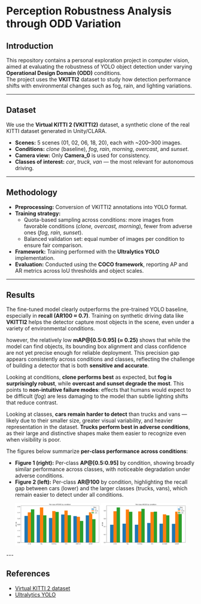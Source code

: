 # Perception Robustness Analysis through ODD Variation

## Introduction  
This repository contains a personal exploration project in computer vision, aimed at evaluating the robustness of YOLO object detection under varying **Operational Design Domain (ODD)** conditions.  
The project uses the **VKITTI2** dataset to study how detection performance shifts with environmental changes such as fog, rain, and lighting variations.  

---

## Dataset  
We use the **Virtual KITTI 2 (VKITTI2)** dataset, a synthetic clone of the real KITTI dataset generated in Unity/CLARA.  

- **Scenes:** 5 scenes (01, 02, 06, 18, 20), each with ~200–300 images.  
- **Conditions:** *clone* (baseline), *fog*, *rain*, *morning*, *overcast*, and *sunset*.  
- **Camera view:** Only **Camera_0** is used for consistency.  
- **Classes of interest:** *car*, *truck*, *van* — the most relevant for autonomous driving.  

---

## Methodology  
- **Preprocessing:** Conversion of VKITTI2 annotations into YOLO format.  
- **Training strategy:**  
  - Quota-based sampling across conditions: more images from favorable conditions (*clone, overcast, morning*), fewer from adverse ones (*fog, rain, sunset*).  
  - Balanced validation set: equal number of images per condition to ensure fair comparison.  
- **Framework:** Training performed with the **Ultralytics YOLO** implementation.  
- **Evaluation:** Conducted using the **COCO framework**, reporting AP and AR metrics across IoU thresholds and object scales.  

---

## Results  
The fine-tuned model clearly outperforms the pre-trained YOLO baseline, especially in **recall (AR100 ≈ 0.7)**. Training on synthetic driving data like **VKITTI2** helps the detector capture most objects in the scene, even under a variety of environmental conditions.  

however, the relatively low **mAP@[0.5:0.95] (≈ 0.25)** shows that while the model can find objects, its bounding box alignment and class confidence are not yet precise enough for reliable deployment. This precision gap appears consistently across conditions and classes, reflecting the challenge of building a detector that is both **sensitive and accurate**.  

Looking at conditions, **clone performs best** as expected, but **fog is surprisingly robust**, while **overcast and sunset degrade the most**. This points to **non-intuitive failure modes**: effects that humans would expect to be difficult (*fog*) are less damaging to the model than subtle lighting shifts that reduce contrast.  

Looking at classes, **cars remain harder to detect** than trucks and vans — likely due to their smaller size, greater visual variability, and heavier representation in the dataset. **Trucks perform best in adverse conditions**, as their large and distinctive shapes make them easier to recognize even when visibility is poor.  

The figures below summarize **per-class performance across conditions**:  

- **Figure 1 (right):** Per-class **AP@[0.5:0.95]** by condition, showing broadly similar performance across classes, with noticeable degradation under adverse conditions.  
- **Figure 2 (left):** Per-class **AR@100** by condition, highlighting the recall gap between cars (lower) and the larger classes (trucks, vans), which remain easier to detect under all conditions.  
<p align="center">
  <img src="bar_chart_AP5095.png" alt="Per-class AP@[0.5:0.95]" width="45%"/>
  <img src="bar_chart_AR100.png" alt="Per-class AR@100" width="45%"/>
</p>
---

## References  
- [Virtual KITTI 2 dataset](https://europe.naverlabs.com/proxy-virtual-worlds-vkitti-2/) 
- [Ultralytics YOLO](https://docs.ultralytics.com/)
